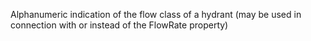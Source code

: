 Alphanumeric indication of the flow class of a hydrant (may be used in connection with or instead of the FlowRate property)